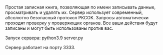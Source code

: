 Простая записная книга, позволяющая по имени записывать данные, просматривать и удалять их.
Сервер использует современный, абсолютно безопасный протокол РКСОК.
Запросы автоматически проходят проверку у проверяющих органов. Все ваши действия будут записаны и могут быть использованы против вас.

Запуск сервера:
python3.9 server.py

Сервер работает на порту 3333.